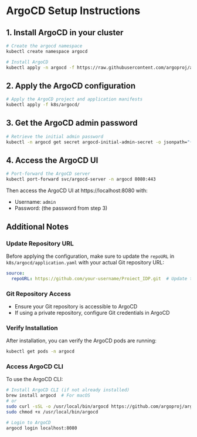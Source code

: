 # ArgoCD Setup Instructions

## 1. Install ArgoCD in your cluster
```bash
# Create the argocd namespace
kubectl create namespace argocd

# Install ArgoCD
kubectl apply -n argocd -f https://raw.githubusercontent.com/argoproj/argo-cd/stable/manifests/install.yaml
```

## 2. Apply the ArgoCD configuration
```bash
# Apply the ArgoCD project and application manifests
kubectl apply -f k8s/argocd/
```

## 3. Get the ArgoCD admin password
```bash
# Retrieve the initial admin password
kubectl -n argocd get secret argocd-initial-admin-secret -o jsonpath="{.data.password}" | base64 -d
```

## 4. Access the ArgoCD UI
```bash
# Port-forward the ArgoCD server
kubectl port-forward svc/argocd-server -n argocd 8080:443
```

Then access the ArgoCD UI at https://localhost:8080 with:
- Username: `admin`
- Password: (the password from step 3)

## Additional Notes

### Update Repository URL
Before applying the configuration, make sure to update the `repoURL` in `k8s/argocd/application.yaml` with your actual Git repository URL:
```yaml
source:
  repoURL: https://github.com/your-username/Proiect_IDP.git  # Update this line
```

### Git Repository Access
- Ensure your Git repository is accessible to ArgoCD
- If using a private repository, configure Git credentials in ArgoCD

### Verify Installation
After installation, you can verify the ArgoCD pods are running:
```bash
kubectl get pods -n argocd
```

### Access ArgoCD CLI
To use the ArgoCD CLI:
```bash
# Install ArgoCD CLI (if not already installed)
brew install argocd  # For macOS
# or
sudo curl -sSL -o /usr/local/bin/argocd https://github.com/argoproj/argo-cd/releases/latest/download/argocd-linux-amd64
sudo chmod +x /usr/local/bin/argocd

# Login to ArgoCD
argocd login localhost:8080
``` 